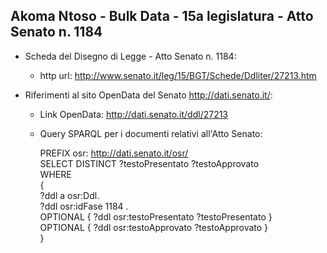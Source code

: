 ## Akoma Ntoso - Bulk Data - 15a legislatura - Atto Senato n. 1184 ##

* Scheda del Disegno di Legge - Atto Senato n. 1184:
	* http url: http://www.senato.it/leg/15/BGT/Schede/Ddliter/27213.htm

* Riferimenti al sito OpenData del Senato http://dati.senato.it/:
	* Link OpenData: http://dati.senato.it/ddl/27213
	* Query SPARQL per i documenti relativi all'Atto Senato:

        PREFIX osr: <http://dati.senato.it/osr/>  
		SELECT DISTINCT ?testoPresentato ?testoApprovato  
		WHERE  
		{  
		    ?ddl a osr:Ddl.  
		    ?ddl osr:idFase 1184 .  
		    OPTIONAL { ?ddl osr:testoPresentato ?testoPresentato }  
		    OPTIONAL { ?ddl osr:testoApprovato ?testoApprovato }  
		}
		